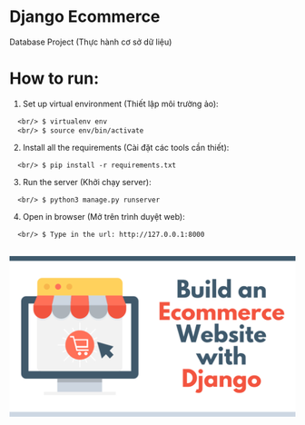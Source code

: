 # Django Ecommerce

Database Project (Thực hành cơ sở dữ liệu)

# How to run: 
  1. Set up virtual environment (Thiết lập môi trường ảo):
  ```
    <br/> $ virtualenv env
    <br/> $ source env/bin/activate
  ```
  2. Install all the requirements (Cài đặt các tools cần thiết):
  ```
    <br/> $ pip install -r requirements.txt
  ```
  3. Run the server (Khởi chạy server):
  ```
    <br/> $ python3 manage.py runserver
  ```
  4. Open in browser (Mở trên trình duyệt web):
  ```
    <br/> $ Type in the url: http://127.0.0.1:8000 
  ```

<br/>![alt text](https://github.com/Thanhha0426/web-django/blob/master/thumbnail.png "logo")


